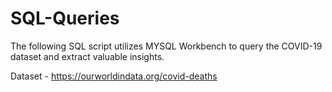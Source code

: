 # SQL-Queries
The following SQL script utilizes MYSQL Workbench to query the COVID-19 dataset and extract valuable insights.

Dataset - https://ourworldindata.org/covid-deaths

